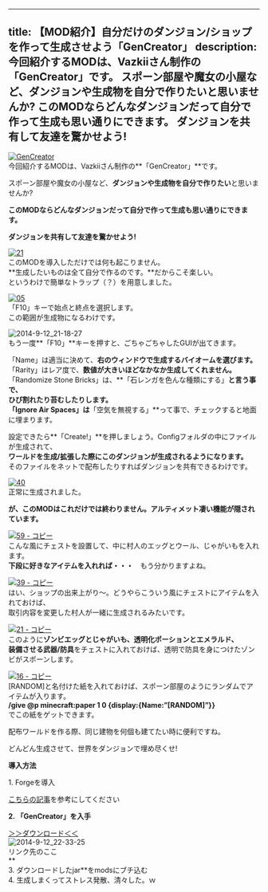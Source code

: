 
---
title: 【MOD紹介】自分だけのダンジョン/ショップを作って生成させよう「GenCreator」
description: 今回紹介するMODは、Vazkiiさん制作の「GenCreator」です。
 スポーン部屋や魔女の小屋など、ダンジョンや生成物を自分で作りたいと思いませんか?
 このMODならどんなダンジョンだって自分で作って生成も思い通りにできます。
 ダンジョンを共有して友達を驚かせよう!
---

[![GenCreator](https://cdn-ak.f.st-hatena.com/images/fotolife/s/sasigume/20210208/20210208155311.png)](#b/9/b987f445.png "GenCreator")  
今回紹介するMODは、Vazkiiさん制作の**「GenCreator」**です。

スポーン部屋や魔女の小屋など、**ダンジョンや生成物を自分で作りたい**と思いませんか?

**このMODならどんなダンジョンだって自分で作って生成も思い通りにできます。**

**ダンジョンを共有して友達を驚かせよう!** 

[![21](https://cdn-ak.f.st-hatena.com/images/fotolife/s/sasigume/20210208/20210208125808.png)](#0/e/0e9177b6.png "21")  
このMODを導入しただけでは何も起こりません。  
**生成したいものは全て自分で作るのです。**だからこそ楽しい。  
というわけで簡単なトラップ（？）を用意しました。

[![05](https://cdn-ak.f.st-hatena.com/images/fotolife/s/sasigume/20210208/20210208130252.png)](#1/2/1248527f.png "05")  
「F10」キーで始点と終点を選択します。  
この範囲が生成物になるわけです。

![2014-9-12_21-18-27](https://cdn-ak.f.st-hatena.com/images/fotolife/s/sasigume/20210208/20210208133409.jpg)  
もう一度**「F10」**キーを押すと、ごちゃごちゃしたGUIが出てきます。

「Name」は適当に決めて、**右のウィンドウで生成するバイオームを選びます。**  
「Rarity」はレア度で、**数値が大きいほどなかなか生成してくれません。**  
「Randomize Stone Bricks」は、**「石レンガを色んな種類にする」**と言う事で、  
ひび割れたり苔むしたりします。  
「Ignore Air Spaces」は**「空気を無視する」**って事で、チェックすると地面に埋まります。

設定できたら**「Create!」**を押しましょう。Configフォルダの中にファイルが生成されて、  
**ワールドを生成/拡張した際にこのダンジョンが生成されるようになります。**  
そのファイルをネットで配布したりすればダンジョンを共有できるわけです。

[![40](https://cdn-ak.f.st-hatena.com/images/fotolife/s/sasigume/20210208/20210208125039.png)](#0/7/07221cc2.png "40")  
正常に生成されました。

**が、このMODはこれだけでは終わりません。アルティメット凄い機能が隠されています。**

[![59 - コピー](https://cdn-ak.f.st-hatena.com/images/fotolife/s/sasigume/20210208/20210208144827.png)](#7/b/7bda2614.png "59 - コピー")  
こんな風にチェストを設置して、中に村人のエッグとウール、じゃがいもを入れます。  
**下段に好きなアイテムを入れれば・・・**　もう分かりますよね。

[![39 - コピー](https://cdn-ak.f.st-hatena.com/images/fotolife/s/sasigume/20210208/20210208133631.png)](#3/9/397b79ac.png "39 - コピー")  
はい、ショップの出来上がり～。どうやらこういう風にチェストにアイテムを入れておけば、  
取引内容を変更した村人が一緒に生成されるみたいです。

[![21 - コピー](https://cdn-ak.f.st-hatena.com/images/fotolife/s/sasigume/20210208/20210208134437.png)](#4/2/4259e88c.png "21 - コピー")  
このように**ゾンビエッグとじゃがいも、透明化ポーションとエメラルド、  
装備させる武器/防具**をチェストに入れておけば、透明で防具を身につけたゾンビがスポーンします。

[![16 - コピー](https://cdn-ak.f.st-hatena.com/images/fotolife/s/sasigume/20210208/20210208151742.png)](#9/7/97871090.png "16 - コピー")  
\[RANDOM\]と名付けた紙を入れておけば、スポーン部屋のようにランダムでアイテムが入ります。  
**/give @p minecraft:paper 1 0 {display:{Name:”\[RANDOM\]”}}**   
でこの紙をゲットできます。

配布ワールドを作る際、同じ建物を何個も建てたい時に便利ですね。

どんどん生成させて、世界をダンジョンで埋め尽くせ!

**導入方法**

1\. Forgeを導入

[こちらの記事](/new-way-to-install-mod/)を参考にしてください

**2\. 「GenCreator」を入手**

[＞＞ダウンロード＜＜](http://www.minecraftforum.net/forums/mapping-and-modding/minecraft-mods/2186048-gencreator-create-worldgen-structures-ingame-now-1 "ここからダウンロードします")  
![2014-9-12_22-33-25](https://cdn-ak.f.st-hatena.com/images/fotolife/s/sasigume/20210208/20210208135057.jpg)  
リンク先のここ  
**  
3\. ダウンロードしたjar**をmodsにブチ込む  
4\. 生成しまくってストレス発散、清々した。ｗ
